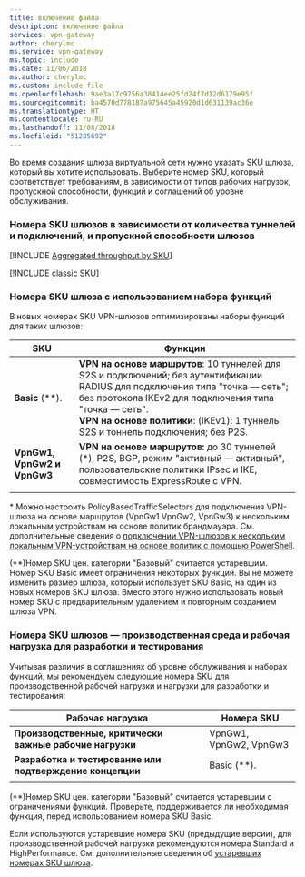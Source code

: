 ```yaml
---
title: включение файла
description: включение файла
services: vpn-gateway
author: cherylmc
ms.service: vpn-gateway
ms.topic: include
ms.date: 11/06/2018
ms.author: cherylmc
ms.custom: include file
ms.openlocfilehash: 9ae3a17c9756a38414ee25fd24f7d12d6179e95f
ms.sourcegitcommit: ba4570d778187a975645a45920d1d631139ac36e
ms.translationtype: HT
ms.contentlocale: ru-RU
ms.lasthandoff: 11/08/2018
ms.locfileid: "51285692"
---
```

Во время создания шлюза виртуальной сети нужно указать SKU шлюза, который вы хотите использовать. Выберите номер SKU, который соответствует требованиям, в зависимости от типов рабочих нагрузок, пропускной способности, функций и соглашений об уровне обслуживания.

###  <a name="benchmark"></a>Номера SKU шлюзов в зависимости от количества туннелей и подключений, и пропускной способности шлюзов

[!INCLUDE [Aggregated throughput by SKU](./vpn-gateway-table-gwtype-aggtput-include.md)]

[!INCLUDE [classic SKU](./vpn-gateway-classic-sku-support-include.md)]

###  <a name="feature"></a>Номера SKU шлюза с использованием набора функций

В новых номерах SKU VPN-шлюзов оптимизированы наборы функций для таких шлюзов:

| **SKU**| **Функции**|
| ---    | ---         |
|**Basic** (\*\*).   | **VPN на основе маршрутов**: 10 туннелей для S2S и подключений; без аутентификации RADIUS для подключения типа "точка — сеть"; без протокола IKEv2 для подключения типа "точка — сеть".<br>**VPN на основе политики**: (IKEv1): 1 туннель S2S и тоннель подключения; без P2S.|
| **VpnGw1, VpnGw2 и VpnGw3** | **VPN на основе маршрутов:** до 30 туннелей (\*), P2S, BGP, режим "активный — активный", пользовательские политики IPsec и IKE, совместимость ExpressRoute с VPN. |
|        |             |

\* Можно настроить PolicyBasedTrafficSelectors для подключения VPN-шлюза на основе маршрутов (VpnGw1 VpnGw2, VpnGw3) к нескольким локальным устройствам на основе политик брандмауэра. См. дополнительные сведения о [подключении VPN-шлюзов к нескольким локальным VPN-устройствам на основе политик с помощью PowerShell](../articles/vpn-gateway/vpn-gateway-connect-multiple-policybased-rm-ps.md).

(\*\*)Номер SKU цен. категории "Базовый" считается устаревшим. Номер SKU Basic имеет ограничения некоторых функций. Вы не можете изменить размер шлюза, который использует SKU Basic, на один из новых номеров SKU шлюза. Вместо этого нужно использовать новый номер SKU с предварительным удалением и повторным созданием шлюза VPN.

###  <a name="workloads"></a>Номера SKU шлюзов — производственная среда и рабочая нагрузка для разработки и тестирования

Учитывая различия в соглашениях об уровне обслуживания и наборах функций, мы рекомендуем следующие номера SKU для производственной рабочей нагрузки и нагрузки для разработки и тестирования:

| **Рабочая нагрузка**                       | **Номера SKU**               |
| ---                                | ---                    |
| **Производственные, критически важные рабочие нагрузки** | VpnGw1, VpnGw2, VpnGw3 |
| **Разработка и тестирование или подтверждение концепции**   | Basic (\*\*).                 |
|                                    |                        |

(\*\*)Номер SKU цен. категории "Базовый" считается устаревшим с ограничениями функций. Проверьте, поддерживается ли необходимая функция, перед использованием номера SKU Basic.

Если используются устаревшие номера SKU (предыдущие версии), для производственной рабочей нагрузки рекомендуются номера Standard и HighPerformance. См. дополнительные сведения об [устаревших номерах SKU шлюза](../articles/vpn-gateway/vpn-gateway-about-skus-legacy.md).
